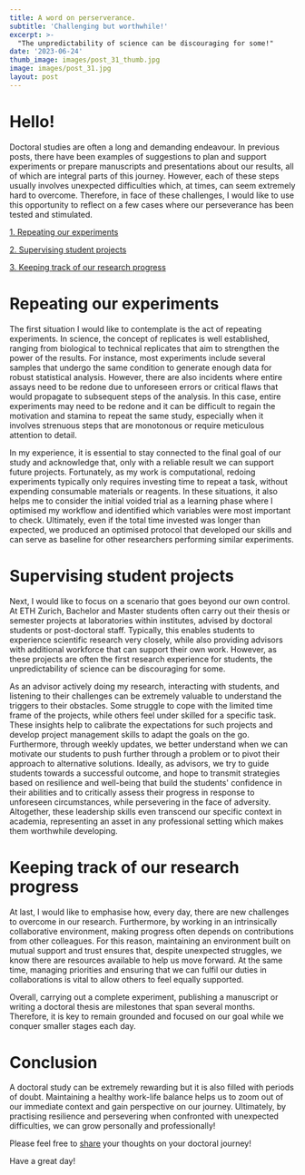 ```yaml
---
title: A word on perserverance.
subtitle: 'Challenging but worthwhile!'
excerpt: >-
  "The unpredictability of science can be discouraging for some!"
date: '2023-06-24'
thumb_image: images/post_31_thumb.jpg
image: images/post_31.jpg
layout: post
---
```



# Hello!

Doctoral studies are often a long and demanding endeavour. In previous posts, there have been examples of suggestions to plan and support experiments or prepare manuscripts and presentations about our results, all of which are integral parts of this journey. However, each of these steps usually involves unexpected difficulties which, at times, can seem extremely hard to overcome. Therefore, in face of these challenges, I would like to use this opportunity to reflect on a few cases where our perseverance has been tested and stimulated.

[1. Repeating our experiments](#rep_exp)

[2. Supervising student projects](#student_proj)

[3. Keeping track of our research progress](#research_progress)

# <a name="rep_exp">Repeating our experiments</a>

The first situation I would like to contemplate is the act of repeating experiments. In science, the concept of replicates is well established, ranging from biological to technical replicates that aim to strengthen the power of the results. For instance, most experiments include several samples that undergo the same condition to generate enough data for robust statistical analysis. However, there are also incidents where entire assays need to be redone due to unforeseen errors or critical flaws that would propagate to subsequent steps of the analysis. In this case, entire experiments may need to be redone and it can be difficult to regain the motivation and stamina to repeat the same study, especially when it involves strenuous steps that are monotonous or require meticulous attention to detail.

In my experience, it is essential to stay connected to the final goal of our study and acknowledge that, only with a reliable result we can support future projects. Fortunately, as my work is computational, redoing experiments typically only requires investing time to repeat a task, without expending consumable materials or reagents. In these situations, it also helps me to consider the initial voided trial as a learning phase where I optimised my workflow and identified which variables were most important to check. Ultimately, even if the total time invested was longer than expected, we produced an optimised protocol that developed our skills and can serve as baseline for other researchers performing similar experiments.


# <a name="student_proj">Supervising student projects</a>

Next, I would like to focus on a scenario that goes beyond our own control. At ETH Zurich, Bachelor and Master students often carry out their thesis or semester projects at laboratories within institutes, advised by doctoral students or post-doctoral staff. Typically, this enables students to experience scientific research very closely, while also providing advisors with additional workforce that can support their own work. However, as these projects are often the first research experience for students, the unpredictability of science can be discouraging for some. 

As an advisor actively doing my research, interacting with students, and listening to their challenges can be extremely valuable to understand the triggers to their obstacles. Some struggle to cope with the limited time frame of the projects, while others feel under skilled for a specific task. These insights help to calibrate the expectations for such projects and develop project management skills to adapt the goals on the go. Furthermore, through weekly updates, we better understand when we can motivate our students to push further through a problem or to pivot their approach to alternative solutions. Ideally, as advisors, we try to guide students towards a successful outcome, and hope to transmit strategies based on resilience and well-being that build the students' confidence in their abilities and to critically assess their progress in response to unforeseen circumstances, while persevering in the face of adversity. Altogether, these leadership skills even transcend our specific context in academia, representing an asset in any professional setting which makes them worthwhile developing.



# <a name="research_progress">Keeping track of our research progress</a>

At last, I would like to emphasise how, every day, there are new challenges to overcome in our research. Furthermore, by working in an intrinsically collaborative environment, making progress often depends on contributions from other colleagues. For this reason, maintaining an environment built on mutual support and trust ensures that, despite unexpected struggles, we know there are resources available to help us move forward. At the same time, managing priorities and ensuring that we can fulfil our duties in collaborations is vital to allow others to feel equally supported.

Overall, carrying out a complete experiment, publishing a manuscript or writing a doctoral thesis are milestones that span several months. Therefore, it is key to remain grounded and focused on our goal while we conquer smaller stages each day.


# Conclusion

A doctoral study can be extremely rewarding but it is also filled with periods of doubt. Maintaining a healthy work-life balance helps us to zoom out of our immediate context and gain perspective on our journey. Ultimately, by practising resilience and persevering when confronted with unexpected difficulties, we can grow personally and professionally!

Please feel free to [share](https://twitter.com/_franciscomcm) your thoughts on your doctoral journey!

Have a great day!
